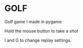 # GOLF
Golf game I made in pygame

Hold the mouse button to take a shot

I and G to change replay settings. 

